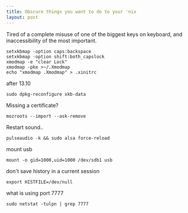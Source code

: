 ```yaml
---
title: Obscure things you want to do to your 'nix
layout: post
---
```


Tired of a complete misuse of one of the biggest keys on keyboard, and inaccessibility of the most important.

    setxkbmap -option caps:backspace
    setxkbmap -option shift:both_capslock
    xmodmap -e "clear Lock"
    xmodmap -pke >~/.Xmodmap
    echo "xmodmap .Xmodmap" > .xinitrc

after 13.10

    sudo dpkg-reconfigure xkb-data

Missing a certificate?

    mozroots --import --ask-remove

Restart sound..

    pulseaudio -k && sudo alsa force-reload

mount usb

    mount -o gid=1000,uid=1000 /dev/sdb1 usb

don't save history in a current session

    export HISTFILE=/dev/null

what is using port 7777

    sudo netstat -tulpn | grep 7777
